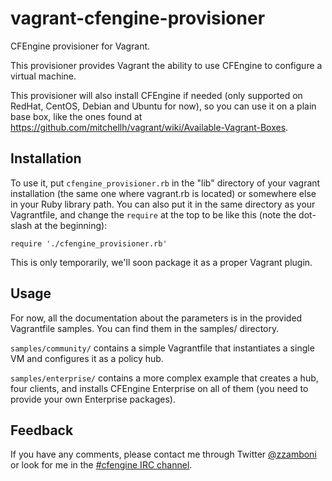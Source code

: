 # vagrant-cfengine-provisioner

CFEngine provisioner for Vagrant.

This provisioner provides Vagrant the ability to use CFEngine
to configure a virtual machine.

This provisioner will also install CFEngine if needed (only
supported on RedHat, CentOS, Debian and Ubuntu for now), so
you can use it on a plain base box, like the ones found at
<https://github.com/mitchellh/vagrant/wiki/Available-Vagrant-Boxes>.

## Installation

To use it, put `cfengine_provisioner.rb` in the "lib" directory of
your vagrant installation (the same one where vagrant.rb is located)
or somewhere else in your Ruby library path. You can also put it in
the same directory as your Vagrantfile, and change the `require` at
the top to be like this (note the dot-slash at the beginning):

    require './cfengine_provisioner.rb'

This is only temporarily, we'll soon package it as a proper Vagrant
plugin.

## Usage

For now, all the documentation about the parameters is in the provided
Vagrantfile samples. You can find them in the samples/ directory.

`samples/community/` contains a simple Vagrantfile that instantiates a
single VM and configures it as a policy hub.

`samples/enterprise/` contains a more complex example that creates a
hub, four clients, and installs CFEngine Enterprise on all of them
(you need to provide your own Enterprise packages).

## Feedback

If you have any comments, please contact me through Twitter
[@zzamboni](http://twitter.com/zzamboni) or look for me in the
[#cfengine IRC channel](http://webchat.freenode.net/?channels=cfengine).
